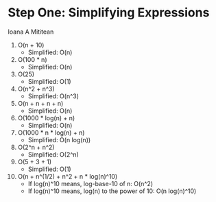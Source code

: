 # Step One: Simplifying Expressions

Ioana A Mititean

1. O(n + 10)
    - Simplified: O(n)
1. O(100 * n)
    - Simplified: O(n)
1. O(25)
    - Simplified: O(1)
1. O(n^2 + n^3)
    - Simplified: O(n^3)
1. O(n + n + n + n)
    - Simplified: O(n)
1. O(1000 * log(n) + n)
    - Simplified: O(n)
1. O(1000 * n * log(n) + n)
    - Simplified: O(n log(n))
1. O(2^n + n^2)
    - Simplified: O(2^n)
1. O(5 + 3 + 1)
    - Simplified: O(1)
1. O(n + n^(1/2) + n^2 + n * log(n)^10)
    - If log(n)^10 means, log-base-10 of n: O(n^2)
    - If log(n)^10 means, log(n) to the power of 10: O(n log(n)^10)
